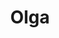 ---
title: "Olga"
description: "With pleasure, I will spend time with a well-mannered and attentive man and provide VIP escort accompaniment to any business meeting. I am a chic girl living in Moscow. I love to visit expensive restaurants and VIP clubs. Very easy to find contact with new people. Dear men, I'll gladly do a relaxing massage of the whole body with nice music and candles in a cozy hotel room. We will have a great time, which will not leave you indifferent.

I have a higher education, I speak English well. Chic recreation is my hobby. As a VIP escort, I will give you a lot of impressions."
Price: "From 1000$"
height: "177"
weight: "48"
age: "22"
folder: olga2
mainImage: 1.webp
bustSize: "4"
hairColor: "blonde"
visa: "GB"
images:
  - 2.webp
  - 3.webp
---